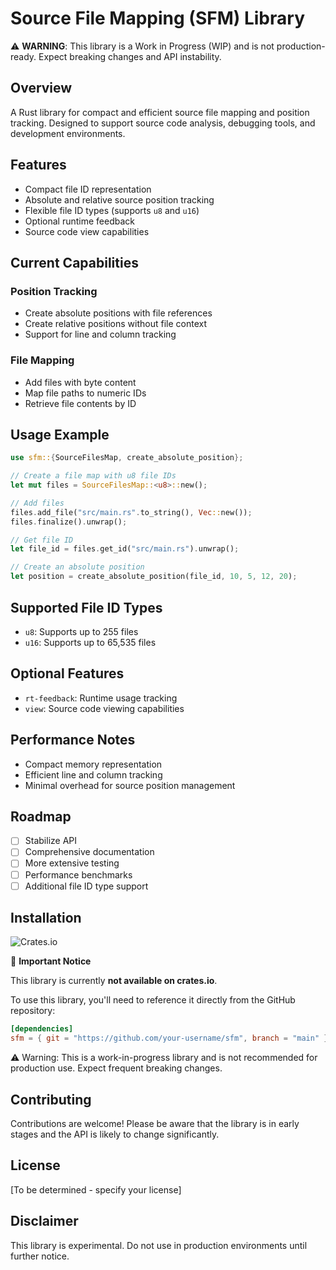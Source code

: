 # Source File Mapping (SFM) Library

⚠️ **WARNING**: This library is a Work in Progress (WIP) and is not production-ready. Expect breaking changes and API instability.

## Overview

A Rust library for compact and efficient source file mapping and position tracking. Designed to support source code analysis, debugging tools, and development environments.

## Features

- Compact file ID representation
- Absolute and relative source position tracking
- Flexible file ID types (supports `u8` and `u16`)
- Optional runtime feedback
- Source code view capabilities

## Current Capabilities

### Position Tracking
- Create absolute positions with file references
- Create relative positions without file context
- Support for line and column tracking

### File Mapping
- Add files with byte content
- Map file paths to numeric IDs
- Retrieve file contents by ID

## Usage Example

```rust
use sfm::{SourceFilesMap, create_absolute_position};

// Create a file map with u8 file IDs
let mut files = SourceFilesMap::<u8>::new();

// Add files
files.add_file("src/main.rs".to_string(), Vec::new());
files.finalize().unwrap();

// Get file ID
let file_id = files.get_id("src/main.rs").unwrap();

// Create an absolute position
let position = create_absolute_position(file_id, 10, 5, 12, 20);
```

## Supported File ID Types

- `u8`: Supports up to 255 files
- `u16`: Supports up to 65,535 files

## Optional Features

- `rt-feedback`: Runtime usage tracking
- `view`: Source code viewing capabilities

## Performance Notes

- Compact memory representation
- Efficient line and column tracking
- Minimal overhead for source position management

## Roadmap

- [ ] Stabilize API
- [ ] Comprehensive documentation
- [ ] More extensive testing
- [ ] Performance benchmarks
- [ ] Additional file ID type support

## Installation

![Crates.io](https://img.shields.io/badge/Crates.io-Not%20Published-red)

🚨 **Important Notice**

This library is currently **not available on crates.io**.

To use this library, you'll need to reference it directly from the GitHub repository:

```toml
[dependencies]
sfm = { git = "https://github.com/your-username/sfm", branch = "main" }
```

⚠️ Warning: This is a work-in-progress library and is not recommended for production use. Expect frequent breaking changes.

## Contributing

Contributions are welcome! Please be aware that the library is in early stages and the API is likely to change significantly.

## License

[To be determined - specify your license]

## Disclaimer

This library is experimental. Do not use in production environments until further notice.
